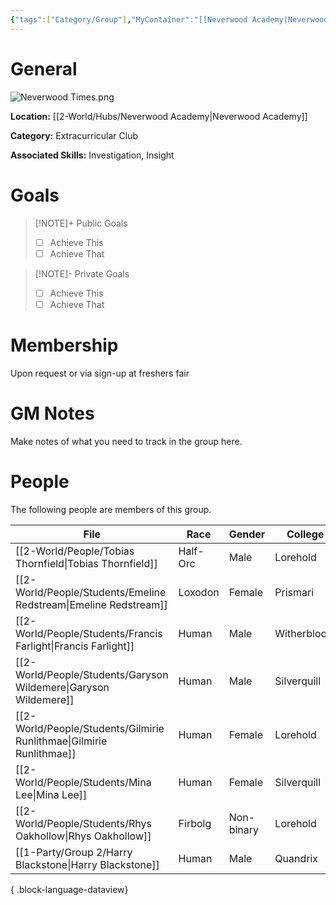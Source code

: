 ```yaml
---
{"tags":["Category/Group"],"MyContainer":"[[Neverwood Academy|Neverwood Academy]]","MyCategory":"Extracurricular Club","image":"Neverwood Times.png","obsidianUIMode":"preview","leaders":null,"staff":null,"members":null,"initiates":null,"primary_contact":null,"Skill1":"Investigation","Skill2":"Insight","dg-publish":true,"dg-path":"World/Groups/Extracurricular Club/Neverwood Times.md","permalink":"/world/groups/extracurricular-club/neverwood-times/","dgPassFrontmatter":true,"updated":"2025-10-04T00:48:04.000+01:00"}
---
```



# General

![Neverwood Times.png](/img/user/z_Assets/Extracurriculars/Neverwood%20Times.png)

**Location:** [[2-World/Hubs/Neverwood Academy\|Neverwood Academy]]

**Category:** Extracurricular Club

**Associated Skills:** Investigation, Insight

# Goals

> [!NOTE]+ Public Goals
> - [ ] Achieve This
> - [ ] Achieve That

> [!NOTE]- Private Goals
> - [ ] Achieve This
> - [ ] Achieve That

# Membership
Upon request or via sign-up at freshers fair

# GM Notes

Make notes of what you need to track in the group here. 


# People

The following people are members of this group.  


| File                                                                    | Race     | Gender     | College     |
| ----------------------------------------------------------------------- | -------- | ---------- | ----------- |
| [[2-World/People/Tobias Thornfield\|Tobias Thornfield]]              | Half-Orc | Male       | Lorehold    |
| [[2-World/People/Students/Emeline Redstream\|Emeline Redstream]]     | Loxodon  | Female     | Prismari    |
| [[2-World/People/Students/Francis Farlight\|Francis Farlight]]       | Human    | Male       | Witherbloom |
| [[2-World/People/Students/Garyson Wildemere\|Garyson Wildemere]]     | Human    | Male       | Silverquill |
| [[2-World/People/Students/Gilmirie Runlithmae\|Gilmirie Runlithmae]] | Human    | Female     | Lorehold    |
| [[2-World/People/Students/Mina Lee\|Mina Lee]]                       | Human    | Female     | Silverquill |
| [[2-World/People/Students/Rhys Oakhollow\|Rhys Oakhollow]]           | Firbolg  | Non-binary | Lorehold    |
| [[1-Party/Group 2/Harry Blackstone\|Harry Blackstone]]               | Human    | Male       | Quandrix    |

{ .block-language-dataview}
